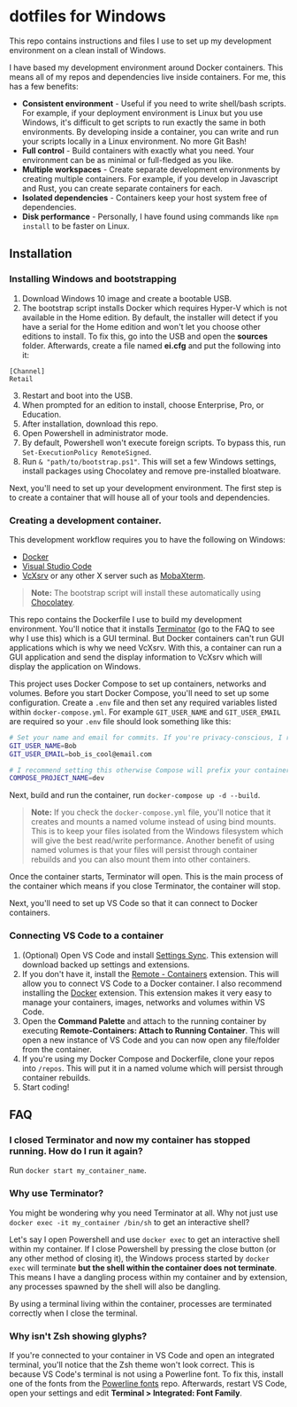 # dotfiles for Windows

This repo contains instructions and files I use to set up my development environment on a clean install of Windows.

I have based my development environment around Docker containers. This means all of my repos and dependencies live inside containers. For me, this has a few benefits:

- **Consistent environment** - Useful if you need to write shell/bash scripts. For example, if your deployment environment is Linux but you use Windows, it's difficult to get scripts to run exactly the same in both environments. By developing inside a container, you can write and run your scripts locally in a Linux environment. No more Git Bash!
- **Full control** - Build containers with exactly what you need. Your environment can be as minimal or full-fledged as you like.
- **Multiple workspaces** - Create separate development environments by creating multiple containers. For example, if you develop in Javascript and Rust, you can create separate containers for each.
- **Isolated dependencies** - Containers keep your host system free of dependencies.
- **Disk performance** - Personally, I have found using commands like `npm install` to be faster on Linux.

## Installation

### Installing Windows and bootstrapping

1. Download Windows 10 image and create a bootable USB.
1. The bootstrap script installs Docker which requires Hyper-V which is not available in the Home edition. By default, the installer will detect if you have a serial for the Home edition and won't let you choose other editions to install. To fix this, go into the USB and open the **sources** folder. Afterwards, create a file named **ei.cfg** and put the following into it:
```
[Channel]
Retail
```
3. Restart and boot into the USB.
1. When prompted for an edition to install, choose Enterprise, Pro, or Education.
1. After installation, download this repo.
1. Open Powershell in administrator mode.
1. By default, Powershell won't execute foreign scripts. To bypass this, run `Set-ExecutionPolicy RemoteSigned`.
1. Run `& "path/to/bootstrap.ps1"`. This will set a few Windows settings, install packages using Chocolatey and remove pre-installed bloatware.

Next, you'll need to set up your development environment. The first step is to create a container that will house all of your tools and dependencies.

### Creating a development container.

This development workflow requires you to have the following on Windows:

- [Docker](https://www.docker.com/)
- [Visual Studio Code](https://code.visualstudio.com/)
- [VcXsrv](https://sourceforge.net/projects/vcxsrv/) or any other X server such as [MobaXterm](https://mobaxterm.mobatek.net/).

>**Note:** The bootstrap script will install these automatically using [Chocolatey](https://chocolatey.org/).

This repo contains the Dockerfile I use to build my development environment. You'll notice that it installs [Terminator](https://terminator-gtk3.readthedocs.io/en/latest/) (go to the FAQ to see why I use this) which is a GUI terminal. But Docker containers can't run GUI applications which is why we need VcXsrv. With this, a container can run a GUI application and send the display information to VcXsrv which will display the application on Windows.

This project uses Docker Compose to set up containers, networks and volumes. Before you start Docker Compose, you'll need to set up some configuration. Create a `.env` file and then set any required variables listed within `docker-compose.yml`. For example `GIT_USER_NAME` and `GIT_USER_EMAIL` are required so your `.env` file should look something like this:

```sh
# Set your name and email for commits. If you're privacy-conscious, I recommend using your Git provider's private email feature.
GIT_USER_NAME=Bob
GIT_USER_EMAIL=bob_is_cool@email.com

# I recommend setting this otherwise Compose will prefix your container name with the current folder name
COMPOSE_PROJECT_NAME=dev
```

Next, build and run the container, run `docker-compose up -d --build`.

> **Note:** If you check the `docker-compose.yml` file, you'll notice that it creates and mounts a named volume instead of using bind mounts. This is to keep your files isolated from the Windows filesystem which will give the best read/write performance. Another benefit of using named volumes is that your files will persist through container rebuilds and you can also mount them into other containers.

Once the container starts, Terminator will open. This is the main process of the container which means if you close Terminator, the container will stop.

Next, you'll need to set up VS Code so that it can connect to Docker containers.

### Connecting VS Code to a container

1. (Optional) Open VS Code and install [Settings Sync](https://marketplace.visualstudio.com/items?itemName=Shan.code-settings-sync). This extension will download backed up settings and extensions.
1. If you don't have it, install the [Remote - Containers](https://marketplace.visualstudio.com/items?itemName=ms-vscode-remote.remote-containers) extension. This will allow you to connect VS Code to a Docker container. I also recommend installing the [Docker](https://marketplace.visualstudio.com/items?itemName=ms-azuretools.vscode-docker) extension. This extension makes it very easy to manage your containers, images, networks and volumes within VS Code.
1. Open the **Command Palette** and attach to the running container by executing **Remote-Containers: Attach to Running Container**. This will open a new instance of VS Code and you can now open any file/folder from the container.
1. If you're using my Docker Compose and Dockerfile, clone your repos into `/repos`. This will put it in a named volume which will persist through container rebuilds.
1. Start coding!

## FAQ

### I closed Terminator and now my container has stopped running. How do I run it again?

Run `docker start my_container_name`.

### Why use Terminator?

You might be wondering why you need Terminator at all. Why not just use `docker exec -it my_container /bin/sh` to get an interactive shell?

Let's say I open Powershell and use `docker exec` to get an interactive shell within my container. If I close Powershell by pressing the close button (or any other method of closing it), the Windows process started by `docker exec` will terminate **but the shell within the container does not terminate**. This means I have a dangling process within my container and by extension, any processes spawned by the shell will also be dangling.

By using a terminal living within the container, processes are terminated correctly when I close the terminal.

### Why isn't Zsh showing glyphs?

If you're connected to your container in VS Code and open an integrated terminal, you'll notice that the Zsh theme won't look correct. This is because VS Code's terminal is not using a Powerline font. To fix this, install one of the fonts from the [Powerline fonts](https://github.com/powerline/fonts) repo. Afterwards, restart VS Code, open your settings and edit **Terminal > Integrated: Font Family**.
